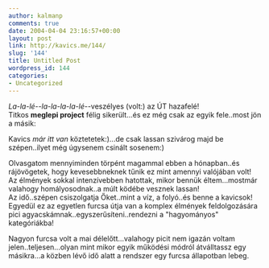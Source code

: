 ```yaml
---
author: kalmanp
comments: true
date: 2004-04-04 23:16:57+00:00
layout: post
link: http://kavics.me/144/
slug: '144'
title: Untitled Post
wordpress_id: 144
categories:
- Uncategorized
---
```


_La-la-lé--la-la-la-la-lé_--veszélyes (volt:) az ÚT hazafelé!  
Titkos **meglepi project** félig sikerült...és ez még csak az egyik fele..most jön a másik:




Kavics _már itt van_ köztetetek:)...de csak lassan szivárog majd be szépen..ilyet még úgysenem csinált sosenem:)




Olvasgatom mennyiminden törpént magammal ebben a hónapban..és rájövögetek, hogy kevesebbneknek tűnik ez mint amennyi valójában volt!  
Az élmények sokkal intenzívebben hatottak, mikor bennük éltem...mostmár valahogy homályosodnak..a múlt ködébe vesznek lassan!  
Az idő..szépen csiszolgatja Őket..mint a víz, a folyó..és benne a kavicsok!  
Egyedül ez az egyetlen furcsa útja van a komplex élmények feldolgozására pici agyacskámnak..egyszerűsíteni..rendezni a "hagyományos" kategóriákba!




Nagyon furcsa volt a mai délelőtt...valahogy picit nem igazán voltam jelen..teljesen...olyan mint mikor egyik működési módról átválltassz egy másikra...a közben lévő idő alatt a rendszer egy furcsa állapotban lebeg.




  

